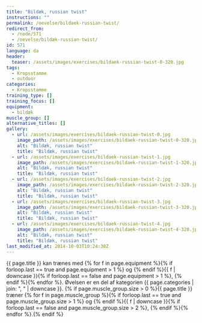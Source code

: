 ```yaml
---
title: "Bildæk, russian twist"
instructions: ""
permalink: /oevelse/bildaek-russian-twist/
redirect_from:
  - /node/571
  - /oevelse/bildæk-russian-twist/
id: 571
language: da
header:
  teaser: /assets/images/exercises/bildaek-russian-twist-0-320.jpg
tags:
  - Kropsstamme
  - outdoor
categories:
  - Kropsstamme
training_type: []
training_focus: []
equipment:
  - bildæk
muscle_group: []
alternative_titles: []
gallery:
  - url: /assets/images/exercises/bildaek-russian-twist-0.jpg
    image_path: /assets/images/exercises/bildaek-russian-twist-0-320.jpg
    alt: "Bildæk, russian twist"
    title: "Bildæk, russian twist"
  - url: /assets/images/exercises/bildaek-russian-twist-1.jpg
    image_path: /assets/images/exercises/bildaek-russian-twist-1-320.jpg
    alt: "Bildæk, russian twist"
    title: "Bildæk, russian twist"
  - url: /assets/images/exercises/bildaek-russian-twist-2.jpg
    image_path: /assets/images/exercises/bildaek-russian-twist-2-320.jpg
    alt: "Bildæk, russian twist"
    title: "Bildæk, russian twist"
  - url: /assets/images/exercises/bildaek-russian-twist-3.jpg
    image_path: /assets/images/exercises/bildaek-russian-twist-3-320.jpg
    alt: "Bildæk, russian twist"
    title: "Bildæk, russian twist"
  - url: /assets/images/exercises/bildaek-russian-twist-4.jpg
    image_path: /assets/images/exercises/bildaek-russian-twist-4-320.jpg
    alt: "Bildæk, russian twist"
    title: "Bildæk, russian twist"
last_modified_at: 2014-10-03T10:24:38Z
---
```


{{ page.title }} kan trænes med {% for f in page.equipment %}{% if forloop.last == true and page.equipment > 1 %} og {% endif %}{{ f | downcase  }}{% if forloop.last == false and page.equipment > 1 %}, {% endif %}{% endfor %}. Øvelsen er en del af kategorien {{ page.categories | join: ", " | downcase }}. {% if page.muscle_group.size > 0 %}{{ page.title }} træner {% for f in page.muscle_group %}{% if forloop.last == true and page.muscle_group.size > 1 %} og {% endif %}{{ f | downcase }}{% if forloop.last == false and page.muscle_group.size > 2 %}, {% endif %}{% endfor %}.{% endif %}
